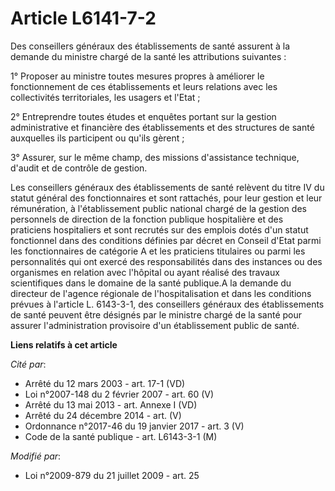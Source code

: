 # Article L6141-7-2

Des conseillers généraux des établissements de santé assurent à la demande du ministre chargé de la santé les attributions
suivantes : 

1° Proposer au ministre toutes mesures propres à améliorer le fonctionnement de ces établissements et leurs relations avec
les collectivités territoriales, les usagers et l'Etat ; 

2° Entreprendre toutes études et enquêtes portant sur la gestion administrative et financière des établissements et des
structures de santé auxquelles ils participent ou qu'ils gèrent ; 

3° Assurer, sur le même champ, des missions d'assistance technique, d'audit et de contrôle de gestion. 

Les conseillers généraux des établissements de santé relèvent du titre IV du statut général des fonctionnaires et sont
rattachés, pour leur gestion et leur rémunération, à l'établissement public national chargé de la gestion des personnels de
direction de la fonction publique hospitalière et des praticiens hospitaliers et sont recrutés sur des emplois dotés d'un
statut fonctionnel dans des conditions définies par décret en Conseil d'Etat parmi les fonctionnaires de catégorie A et les
praticiens titulaires ou parmi les personnalités qui ont exercé des responsabilités dans des instances ou des organismes en
relation avec l'hôpital ou ayant réalisé des travaux scientifiques dans le domaine de la santé publique.A la demande du
directeur de l'agence régionale de l'hospitalisation et dans les conditions prévues à l'article L. 6143-3-1, des conseillers
généraux des établissements de santé peuvent être désignés par le ministre chargé de la santé pour assurer l'administration
provisoire d'un établissement public de santé.

**Liens relatifs à cet article**

_Cité par_:

  - Arrêté du 12 mars 2003 - art. 17-1 (VD)
  - Loi n°2007-148 du 2 février 2007 - art. 60 (V)
  - Arrêté du 13 mai 2013 - art. Annexe I (VD)
  - Arrêté du 24 décembre 2014 - art. (V)
  - Ordonnance n°2017-46 du 19 janvier 2017 - art. 3 (V)
  - Code de la santé publique - art. L6143-3-1 (M)

_Modifié par_:

  - Loi n°2009-879 du 21 juillet 2009 - art. 25
